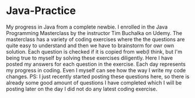 # Java-Practice
My progress in Java from a complete newbie.
I enrolled in the Java Programming Masterclass by the instructor Tim Buchalka on Udemy.
The masterclass has a variety of coding exercises where the the questions are quite easy to understand and then we have to brainstorm for owr own solution.
Each question is checked if it is copied from web(I think, but I'm being true to myself by solving these exercises diligently.
Here I have posted my answers for each question in the exercise. 
Each day represents my progress in coding. Even I myself can see how the way I write my code changes.
PS: I just recently started posting these questions here, so there is already some good amount of questions I have completed which I will be posting later on the day I did not do any latest coding exercise.
